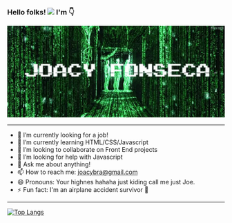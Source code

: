 ### Hello folks! <img src="https://raw.githubusercontent.com/MartinHeinz/MartinHeinz/master/wave.gif" width="30px"> I'm :point_down:

<img src="https://raw.githubusercontent.com/joacyfonseca/joacyfonseca/master/matrix2.gif" width="854px">

---

- 🔭 I’m currently looking for a job!
- 🌱 I’m currently learning HTML/CSS/Javascript
- 👯 I’m looking to collaborate on Front End projects
- 🤔 I’m looking for help with Javascript
- 💬 Ask me about anything!
- 📫 How to reach me: joacybra@gmail.com
- 😄 Pronouns: Your highnes hahaha just kiding call me just Joe.
- ⚡ Fun fact: I'm an airplane accident survivor :muscle:

---

[![Top Langs](https://github-readme-stats.vercel.app/api/top-langs/?username=joacyfonseca&layout=compact&theme=dark)](https://github.com/joacyfonseca/github-readme-stats)
